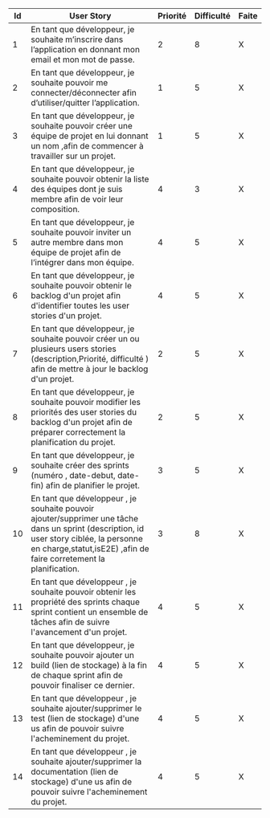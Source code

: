 Id | User Story | Priorité    |  Difficulté| Faite
---|-----------------------------------------------------------------------------------------------------------------------------------------------------------------------------------------------------------------------------------------------------------------------------------|-------------|------------|-------
1  | En tant que développeur, je souhaite m’inscrire dans l’application en donnant mon email et mon mot de passe.                                                                                                                                                                                  |    2        |   8  | X
2  | En tant que développeur, je souhaite pouvoir me connecter/déconnecter afin d’utiliser/quitter l’application.                                                                                                                                                                          |    1        |   5  | X
3  | En tant que développeur, je souhaite pouvoir créer une équipe de projet en lui donnant un nom ,afin de commencer à travailler sur un projet.                                                                                                          |    1        |   5  | X
4  | En tant que développeur, je souhaite pouvoir obtenir la liste des équipes dont je suis membre afin de voir leur composition.                                                                                                                                      |    4        |   3  | X
5  | En tant que développeur, je souhaite pouvoir inviter un autre membre dans mon équipe de projet afin de l’intégrer dans mon équipe.                                                                            |    4        |   5  | X
6  | En tant que développeur, je souhaite pouvoir obtenir le backlog d'un projet afin d'identifier toutes les user stories d'un projet.                                                                                                                                                |    4        |   5  | X
7  | En tant que développeur, je souhaite pouvoir créer un ou plusieurs users stories (description,Priorité, difficulté ) afin de mettre à jour le backlog d'un projet.                                                                                        |    2        |   5  | X
8  | En tant que développeur, je souhaite pouvoir modifier les priorités des user stories du backlog d'un projet afin de préparer correctement la planification du projet.                                                                                              |   2        |   5  | X
9  | En tant que développeur, je souhaite créer des sprints (numéro , date-debut, date-fin) afin de planifier le projet.           |    3        |   5  | X
10 | En tant que développeur , je souhaite pouvoir ajouter/supprimer une tâche dans un sprint (description, id user story ciblée, la personne en charge,statut,isE2E) ,afin de faire corretement la planification.                 |    3        |   8  | X
11 | En tant que développeur , je souhaite pouvoir obtenir les propriété  des sprints chaque sprint contient un ensemble de tâches afin de suivre l'avancement d'un projet.                                                                                                                |    4        |   5  | X
12 | En tant que développeur, je souhaite pouvoir ajouter un  build (lien de stockage) à la fin de chaque sprint afin de pouvoir finaliser ce dernier.                                                                                                             |    4        |   5  | X
13 | En tant que développeur , je souhaite ajouter/supprimer le test (lien de stockage) d'une us afin de pouvoir suivre l'acheminement du projet.                                                                      |    4        |   5  | X                   
14 | En tant que développeur , je souhaite ajouter/supprimer la documentation (lien de stockage) d'une us afin de pouvoir suivre l'acheminement du projet.                                                                     |    4        |   5  | X                   

